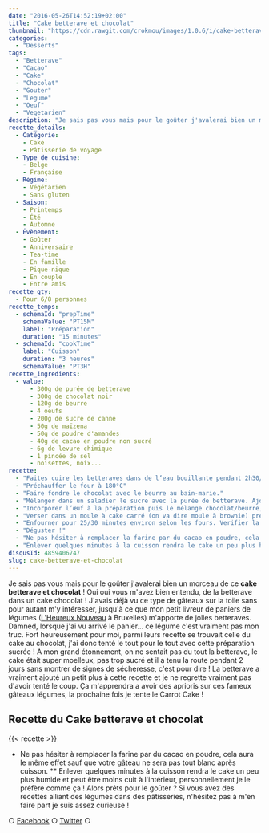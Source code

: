 ```yaml
---
date: "2016-05-26T14:52:19+02:00"
title: "Cake betterave et chocolat"
thumbnail: "https://cdn.rawgit.com/crokmou/images/1.0.6/i/cake-betterave-chocolat-crokmou-blog-culinaire.jpg"
categories:
  - "Desserts"
tags:
  - "Betterave"
  - "Cacao"
  - "Cake"
  - "Chocolat"
  - "Gouter"
  - "Legume"
  - "Oeuf"
  - "Vegetarien"
description: "Je sais pas vous mais pour le goûter j'avalerai bien un morceau de cake betterave et chocolat ! Oui oui vous m'avez bien entendu..."
recette_details:
  - Catégorie:
    - Cake
    - Pâtisserie de voyage
  - Type de cuisine:
    - Belge
    - Française
  - Régime:
    - Végétarien
    - Sans gluten
  - Saison:
    - Printemps
    - Été
    - Automne
  - Évènement:
    - Goûter
    - Anniversaire
    - Tea-time
    - En famille
    - Pique-nique
    - En couple
    - Entre amis
recette_qty:
  - Pour 6/8 personnes
recette_temps:
  - schemaId: "prepTime"
    schemaValue: "PT15M"
    label: "Préparation"
    duration: "15 minutes"
  - schemaId: "cookTime"
    label: "Cuisson"
    duration: "3 heures"
    schemaValue: "PT3H"
recette_ingredients:
  - value:
      - 300g de purée de betterave
      - 300g de chocolat noir
      - 120g de beurre
      - 4 oeufs
      - 200g de sucre de canne
      - 50g de maïzena
      - 50g de poudre d'amandes
      - 40g de cacao en poudre non sucré
      - 6g de levure chimique
      - 1 pincée de sel
      - noisettes, noix...
recette:
  - "Faites cuire les betteraves dans de l’eau bouillante pendant 2h30/3h jusqu’à ce qu’elles soient tendres (le temps peut être diminué selon le mode de cuisson : vapeur, cocotte minute…). Une fois cuites, les peler et les mixer pour obtenir une purée"
  - "Préchauffer le four à 180°C"
  - "Faire fondre le chocolat avec le beurre au bain-marie."
  - "Mélanger dans un saladier le sucre avec la purée de betterave. Ajouter ensuite la poudre d’amande, la poudre de cacao, la maïzena, la levure et le sel. Mélanger à nouveau"
  - "Incorporer l’œuf à la préparation puis le mélange chocolat/beurre, le tout doit être homogène."
  - "Verser dans un moule à cake carré (on va dire moule à brownie) préalablement beurré et fariné"
  - "Enfourner pour 25/30 minutes environ selon les fours. Verifier la cuisson à l’aide d’une pointe de couteau, si celle-ci ressort sèche, le cake est cuit !"
  - "Déguster !"
  - "Ne pas hésiter à remplacer la farine par du cacao en poudre, cela aura le même effet sauf que votre gâteau ne sera pas tout blanc après cuisson."
  - "Enlever quelques minutes à la cuisson rendra le cake un peu plus humide et peut être moins cuit à l’intérieur, personnellement je le préfère comme ça !"
disqusId: 4859406747
slug: cake-betterave-et-chocolat
---
```


Je sais pas vous mais pour le goûter j'avalerai bien un morceau de ce **cake betterave et chocolat** ! Oui oui vous m'avez bien entendu, de la betterave dans un cake chocolat ! J'avais déjà vu ce type de gâteaux sur la toile sans pour autant m'y intéresser, jusqu'à ce que mon petit livreur de paniers de légumes ([L'Heureux Nouveau](http://www.lheureuxnouveau.be) à Bruxelles) m'apporte de jolies betteraves. Damned, lorsque j'ai vu arrivé le panier... ce légume c'est vraiment pas mon truc. Fort heureusement pour moi, parmi leurs recette se trouvait celle du cake au chocolat, j'ai donc tenté le tout pour le tout avec cette préparation sucrée ! A mon grand étonnement, on ne sentait pas du tout la betterave, le cake était super moelleux, pas trop sucré et il a tenu la route pendant 2 jours sans montrer de signes de sécheresse, c'est pour dire ! La betterave a vraiment ajouté un petit plus à cette recette et je ne regrette vraiment pas d'avoir tenté le coup. Ça m'apprendra a avoir des aprioris sur ces fameux gâteaux légumes, la prochaine fois je tente le Carrot Cake !

## **Recette du Cake betterave et chocolat**

{{< recette >}}

* Ne pas hésiter à remplacer la farine par du cacao en poudre, cela aura le même effet sauf que votre gâteau ne sera pas tout blanc après cuisson. ** Enlever quelques minutes à la cuisson rendra le cake un peu plus humide et peut être moins cuit à l'intérieur, personnellement je le préfère comme ça ! Alors prêts pour le goûter ? Si vous avez des recettes alliant des légumes dans des pâtisseries, n'hésitez pas à m'en faire part je suis assez curieuse !

○ [Facebook](https://www.facebook.com/crokmou.blog) ○ [Twitter](https://twitter.com/Crokmou) ○
